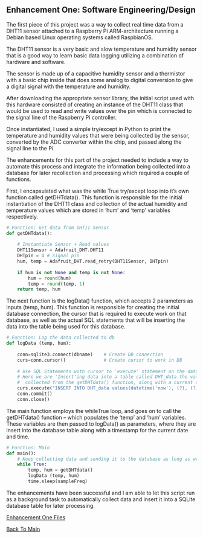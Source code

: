 ## Enhancement One: Software Engineering/Design

The first piece of this project was a way to collect real time data from a DHT11 sensor attached to a Raspberry Pi ARM-architecture running a Debian based Linux operating systems called RaspbianOS.

The DHT11 sensor is a very basic and slow temperature and humidity sensor that is a good way to learn basic data logging utilizing a combination of hardware and software.

The sensor is made up of a capacitive humidity sensor and a thermistor with a basic chip inside that does some analog to digital conversion to give a digital signal with the temperature and humidity.

After downloading the appropriate sensor library, the initial script used with this hardware consisted of creating an instance of the DHT11 class that would be used to read and write values over the pin which is connected to the signal line of the Raspberry Pi controller.

Once instantiated, I used a simple try/except in Python to print the temperature and humidity values that were being collected by the sensor, converted by the ADC converter within the chip, and passed along the signal line to the Pi.

The enhancements for this part of the project needed to include a way to automate this process and integrate the information being collected into a database for later recollection and processing which required a couple of functions.

First, I encapsulated what was the while True try/except loop into it’s own function called getDHTdata().
This function is responsible for the initial instantiation of the DHT11 class and collection of the actual humidity and temperature values which are stored in ‘hum’ and ‘temp’ variables respectively.
```python
# Function: Get data from DHT11 Sensor
def getDHTdata():	
	
    # Instantiate Sensor + Read values
	DHT11Sensor = Adafruit_DHT.DHT11
	DHTpin = 4 # Signal pin
	hum, temp = Adafruit_DHT.read_retry(DHT11Sensor, DHTpin)
	
	if hum is not None and temp is not None:
		hum = round(hum)
		temp = round(temp, 1)
	return temp, hum
  ```

The next function is the logData() function, which accepts 2 parameters as inputs (temp, hum).
This function is responsible for creating the initial database connection, the cursor that is required to execute work on that database, as well as the actual SQL statements that will be inserting the data into the table being used for this database.
```python
# Function: Log the data collected to db
def logData (temp, hum):
	
	conn=sqlite3.connect(dbname)    # Create DB connection
	curs=conn.cursor()              # Create cursor to work in DB
	
    # Use SQL Statements with cursor to 'execute' statement on the database
    # Here we are 'Insert'ing data into a table called DHT_data the values of 'temp' and 'hum'
    #  collected from the getDHTdata() function, along with a current datetime timestamp.
	curs.execute("INSERT INTO DHT_data values(datetime('now'), (?), (?))", (temp, hum))
	conn.commit()
	conn.close()
  ```

The main function employs the whileTrue loop, and goes on to call the getDHTdata() function – which populates the ‘temp’ and ‘hum’ variables.
These variables are then passed to logData() as parameters, where they are insert into the database table along with a timestamp for the current date and time.
```python
# Function: Main
def main():
    # Keep collecting data and sending it to the database as long as we run
	while True:
		temp, hum = getDHTdata()
		logData (temp, hum)
		time.sleep(sampleFreq)
```

The enhancements have been successful and I am able to let this script run as a background task to automatically collect data and insert it into a SQLite database table for later processing.

[Enhancement One Files](/Enhancement%20One)

[Back To Main](index.md)

